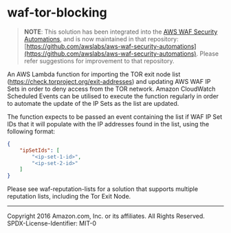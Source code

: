 # waf-tor-blocking
> **NOTE**: This solution has been integrated into the [AWS WAF Security Automations](https://aws.amazon.com/answers/security/aws-waf-security-automations/), and is now maintained in that repository: [https://github.com/awslabs/aws-waf-security-automations](https://github.com/awslabs/aws-waf-security-automations).
> Please refer suggestions for improvement to that repository.

An AWS Lambda function for importing the TOR exit node list (https://check.torproject.org/exit-addresses) and updating AWS WAF IP Sets in order to deny access from the TOR network.
Amazon CloudWatch Scheduled Events can be utilised to execute the function regularly in order to automate the update of the IP Sets as the list are updated.

The function expects to be passed an event containing the list if WAF IP Set IDs that it will populate with the IP addresses found in the list, using the following format:

```json
{
    "ipSetIds": [
        "<ip-set-1-id>",
        "<ip-set-2-id>"
    ]
}
```

Please see waf-reputation-lists for a solution that supports multiple reputation lists, including the Tor Exit Node.

***

Copyright 2016 Amazon.com, Inc. or its affiliates. All Rights Reserved.
SPDX-License-Identifier: MIT-0

